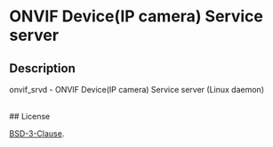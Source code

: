 # ONVIF Device(IP camera) Service server


## Description

onvif_srvd - ONVIF Device(IP camera) Service server (Linux daemon)



<br/>
## License

[BSD-3-Clause](./LICENSE).
